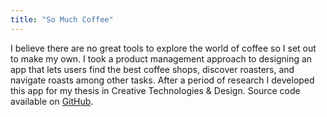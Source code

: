 ```yaml
---
title: "So Much Coffee"
---
```


I believe there are no great tools to explore the world of coffee so I set out to make my own. I took a product management approach to designing an app that lets users find the best coffee shops, discover roasters, and navigate roasts among other tasks. After a period of research I developed this app for my thesis in Creative Technologies & Design. Source code available on <a href="https://github.com/TravelByRocket/so-much-coffee">GitHub</a>.